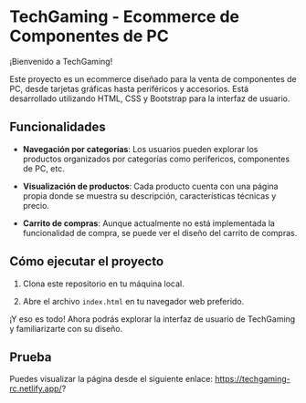 # TechGaming - Ecommerce de Componentes de PC

¡Bienvenido a TechGaming!

Este proyecto es un ecommerce diseñado para la venta de componentes de PC, desde tarjetas gráficas hasta periféricos y accesorios. Está desarrollado utilizando HTML, CSS y Bootstrap para la interfaz de usuario.

## Funcionalidades

- **Navegación por categorías**: Los usuarios pueden explorar los productos organizados por categorías como perifericos, componentes de PC, etc.
  
- **Visualización de productos**: Cada producto cuenta con una página propia donde se muestra su descripción, características técnicas y precio.
  
- **Carrito de compras**: Aunque actualmente no está implementada la funcionalidad de compra, se puede ver el diseño del carrito de compras.

## Cómo ejecutar el proyecto

1. Clona este repositorio en tu máquina local.

2. Abre el archivo `index.html` en tu navegador web preferido.

¡Y eso es todo! Ahora podrás explorar la interfaz de usuario de TechGaming y familiarizarte con su diseño.

## Prueba
Puedes visualizar la página desde el siguiente enlace: https://techgaming-rc.netlify.app/?


